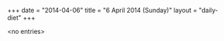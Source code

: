 +++
date = "2014-04-06"
title = "6 April 2014 (Sunday)"
layout = "daily-diet"
+++


\<no entries\>


